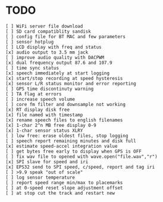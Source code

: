 # TODO

    [ ] WiFi server file download
    [ ] SD card compatiblity sandisk
    [ ] config file for BT MAC and few parameters
    [ ] sensor hotplug
    [ ] LCD display with freq and status
    [x] audio output to 3.5 mm jack
    [ ] improve audio quality with DACPWM
    [x] dual frequency output 87.6 and 107.9
    [ ] time sync status
    [x] speech immediately at start logging
    [x] start/stop recording at speed hysteresis
    [x] sensor L/R status monitor and error reporting
    [ ] GPS time discontinuty warning
    [ ] TA flag at errors
    [ ] increase speech volume
    [ ] core fm filter and downsample not working
    [x] RT display disk free
    [x] file named with timestamp
    [x] rename speech files to english filenames
    [x] 1-char 2^n MB free display 0-9
    [x] 1-char sensor status XLRY
    [ ] low free: erase oldest files, stop logging
    [ ] speech report remaining minutes and disk full
    [x] estimate speed-accel integration value
    [ ] get bytes free early to display when GPS is OFF
    [ ] fix wav file to opened with wave.open("file.wav","r")
    [x] SPI slave for speed and iri
    [x] EPS32 send to SPI speed, c/speed, report and tag iri
    [ ] >9.9 speak "out of scale"
    [ ] log sensor temperature
    [ ] report speed range min/max to placemarks
    [ ] at 0-speed reset slope adjustment offset
    [ ] at stop cut the track and restart new
